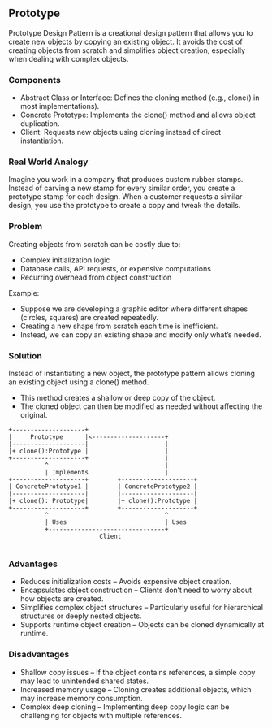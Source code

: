 ## Prototype

Prototype Design Pattern is a creational design pattern that allows you to create new objects by copying an existing object. It avoids the cost of creating objects from scratch and simplifies object creation, especially when dealing with complex objects.

### Components

- Abstract Class or Interface: Defines the cloning method (e.g., clone() in most implementations).
- Concrete Prototype: Implements the clone() method and allows object duplication.
- Client: Requests new objects using cloning instead of direct instantiation.

### Real World Analogy

Imagine you work in a company that produces custom rubber stamps. Instead of carving a new stamp for every similar order, you create a prototype stamp for each design. When a customer requests a similar design, you use the prototype to create a copy and tweak the details.

### Problem

Creating objects from scratch can be costly due to:
- Complex initialization logic
- Database calls, API requests, or expensive computations
- Recurring overhead from object construction

Example:

- Suppose we are developing a graphic editor where different shapes (circles, squares) are created repeatedly.
- Creating a new shape from scratch each time is inefficient.
- Instead, we can copy an existing shape and modify only what’s needed.

### Solution
Instead of instantiating a new object, the prototype pattern allows cloning an existing object using a clone() method.

- This method creates a shallow or deep copy of the object.
- The cloned object can then be modified as needed without affecting the original.


```
+--------------------+
|     Prototype      |<--------------------+
|--------------------|                     |
|+ clone():Prototype |                     |
+--------------------+                     |
          ^                                |
          | Implements                     |
+--------------------+        +--------------------+
| ConcretePrototype1 |        | ConcretePrototype2 |
|--------------------|        |--------------------|
|+ clone(): Prototype|        |+ clone():Prototype |
+--------------------+        +--------------------+
          ^                                ^
          | Uses                           | Uses
          +--------------------------------+
                         Client


```

### Advantages 

- Reduces initialization costs – Avoids expensive object creation.
- Encapsulates object construction – Clients don’t need to worry about how objects are created.
- Simplifies complex object structures – Particularly useful for hierarchical structures or deeply nested objects.
- Supports runtime object creation – Objects can be cloned dynamically at runtime.

### Disadvantages
- Shallow copy issues – If the object contains references, a simple copy may lead to unintended shared states.
- Increased memory usage – Cloning creates additional objects, which may increase memory consumption.
- Complex deep cloning – Implementing deep copy logic can be challenging for objects with multiple references.

